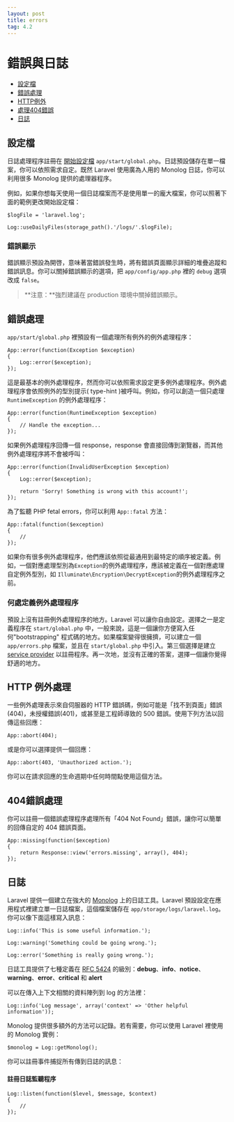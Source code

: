 ```yaml
---
layout: post
title: errors
tag: 4.2
---
```

# 錯誤與日誌

- [設定檔](#configuration)
- [錯誤處理](#handling-errors)
- [HTTP例外](#http-exceptions)
- [處理404錯誤](#handling-404-errors)
- [日誌](#logging)

<a name="configuration"></a>
## 設定檔

日誌處理程序註冊在 [開始設定檔](/docs/lifecycle#start-files) `app/start/global.php`。日誌預設儲存在單一檔案，你可以依照需求自定。既然 Laravel 使用廣為人用的 Monolog 日誌，你可以利用很多 Monolog 提供的處理器程序。

例如，如果你想每天使用一個日誌檔案而不是使用單一的龐大檔案，你可以照著下面的範例更改開始設定檔：

	$logFile = 'laravel.log';

	Log::useDailyFiles(storage_path().'/logs/'.$logFile);

### 錯誤顯示

錯誤顯示預設為開啓，意味著當錯誤發生時，將有錯誤頁面顯示詳細的堆疊追蹤和錯誤訊息。你可以關掉錯誤顯示的選項，把 `app/config/app.php` 裡的 `debug` 選項改成 `false`。

> **注意：**強烈建議在 production 環境中關掉錯誤顯示。

<a name="handling-errors"></a>
## 錯誤處理

`app/start/global.php` 裡預設有一個處理所有例外的例外處理程序：

	App::error(function(Exception $exception)
	{
		Log::error($exception);
	});

這是最基本的例外處理程序，然而你可以依照需求設定更多例外處理程序。例外處理程序會依照例外的型別提示( type-hint )被呼叫。例如，你可以創造一個只處理 `RuntimeException` 的例外處理程序：

	App::error(function(RuntimeException $exception)
	{
		// Handle the exception...
	});

如果例外處理程序回傳一個 response，response 會直接回傳到瀏覽器，而其他例外處理程序將不會被呼叫：

	App::error(function(InvalidUserException $exception)
	{
		Log::error($exception);

		return 'Sorry! Something is wrong with this account!';
	});

為了監聽 PHP fetal errors，你可以利用 `App::fatal` 方法：

	App::fatal(function($exception)
	{
		//
	});

如果你有很多例外處理程序，他們應該依照從最通用到最特定的順序被定義。例如，一個對應處理型別為`Exception`的例外處理程序，應該被定義在一個對應處理自定例外型別，如 `Illuminate\Encryption\DecryptException`的例外處理程序之前。

### 何處定義例外處理程序

預設上沒有註冊例外處理程序的地方。Laravel 可以讓你自由設定。選擇之一是定義程序在 `start/global.php` 中，一般來說，這是一個讓你方便寫入任何"bootstrapping" 程式碼的地方。如果檔案變得很擁擠，可以建立一個 `app/errors.php` 檔案，並且在 `start/global.php` 中引入。第三個選擇是建立 [service provider](/docs/ioc#service-providers) 以註冊程序。再一次地，並沒有正確的答案，選擇一個讓你覺得舒適的地方。

<a name="http-exceptions"></a>
## HTTP 例外處理

一些例外處理表示來自伺服器的 HTTP 錯誤碼，例如可能是「找不到頁面」錯誤(404)，未授權錯誤(401)，或甚至是工程師導致的 500 錯誤。使用下列方法以回傳這些回應：

	App::abort(404);

或是你可以選擇提供一個回應：

	App::abort(403, 'Unauthorized action.');

你可以在請求回應的生命週期中任何時間點使用這個方法。

<a name="handling-404-errors"></a>
## 404錯誤處理

你可以註冊一個錯誤處理程序處理所有「404 Not Found」錯誤，讓你可以簡單的回傳自定的 404 錯誤頁面。

	App::missing(function($exception)
	{
		return Response::view('errors.missing', array(), 404);
	});

<a name="logging"></a>
## 日誌

Laravel 提供一個建立在強大的 [Monolog](http://github.com/seldaek/monolog) 上的日誌工具。Laravel 預設設定在應用程式裡建立單一日誌檔案，這個檔案儲存在 `app/storage/logs/laravel.log`。	你可以像下面這樣寫入訊息：

	Log::info('This is some useful information.');

	Log::warning('Something could be going wrong.');

	Log::error('Something is really going wrong.');

日誌工具提供了七種定義在 [RFC 5424](http://tools.ietf.org/html/rfc5424) 的級別：**debug**、**info**、**notice**、**warning**、**error**、**critical** 和 **alert**

可以在傳入上下文相關的資料陣列到 log 的方法裡：

	Log::info('Log message', array('context' => 'Other helpful information'));

Monolog 提供很多額外的方法可以記錄。若有需要，你可以使用 Laravel 裡使用的 Monolog 實例：

	$monolog = Log::getMonolog();

你可以註冊事件捕捉所有傳到日誌的訊息：

#### 註冊日誌監聽程序

	Log::listen(function($level, $message, $context)
	{
		//
	});
